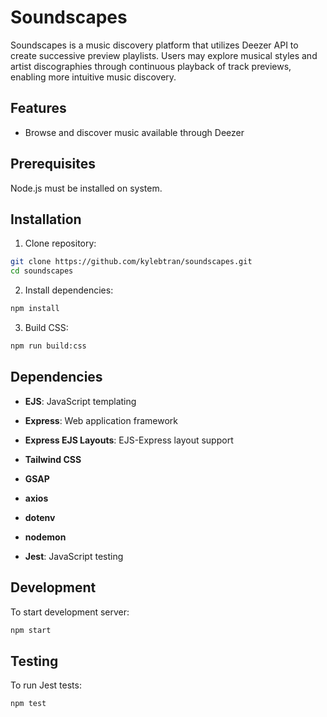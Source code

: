# Soundscapes

Soundscapes is a music discovery platform that utilizes Deezer API to create successive preview playlists. Users may explore musical styles and artist discographies through continuous playback of track previews, enabling more intuitive music discovery.

## Features

- Browse and discover music available through Deezer

## Prerequisites

Node.js must be installed on system.

## Installation

1. Clone repository:

```bash
git clone https://github.com/kylebtran/soundscapes.git
cd soundscapes
```

2. Install dependencies:

```bash
npm install
```

3. Build CSS:

```bash
npm run build:css
```

## Dependencies

- **EJS**: JavaScript templating
- **Express**: Web application framework
- **Express EJS Layouts**: EJS-Express layout support
- **Tailwind CSS**
- **GSAP**
- **axios**
- **dotenv**

- **nodemon**
- **Jest**: JavaScript testing

## Development

To start development server:

```bash
npm start
```

## Testing

To run Jest tests:

```bash
npm test
```
